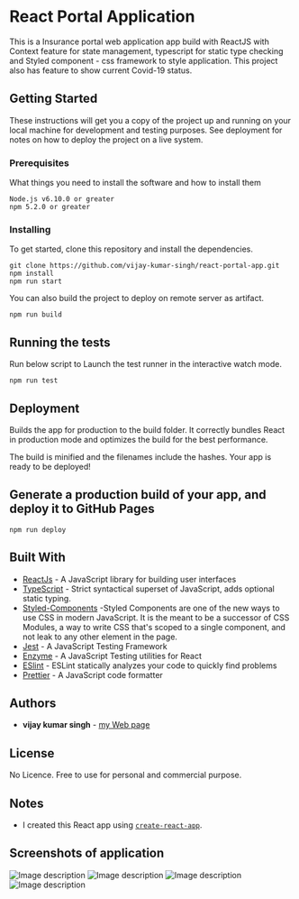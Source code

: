 # React Portal Application

This is a Insurance portal web application app build with ReactJS with Context feature for state management, typescript for static type checking and Styled component - css framework to style application.
This project also has feature to show current Covid-19 status.

## Getting Started

These instructions will get you a copy of the project up and running on your local machine for development and testing purposes. See deployment for notes on how to deploy the project on a live system.

### Prerequisites

What things you need to install the software and how to install them

```
Node.js v6.10.0 or greater
npm 5.2.0 or greater
```

### Installing

To get started, clone this repository and install the dependencies.

```
git clone https://github.com/vijay-kumar-singh/react-portal-app.git
npm install
npm run start
```

You can also build the project to deploy on remote server as artifact.

```
npm run build
```

## Running the tests

Run below script to Launch the test runner in the interactive watch mode.

```
npm run test
```

## Deployment

Builds the app for production to the build folder.
It correctly bundles React in production mode and optimizes the build for the best performance.

The build is minified and the filenames include the hashes.
Your app is ready to be deployed!

## Generate a production build of your app, and deploy it to GitHub Pages
```
npm run deploy
```

## Built With

* [ReactJs](https://reactjs.org/) - A JavaScript library for building user interfaces
* [TypeScript](https://www.typescriptlang.org/) - Strict syntactical superset of JavaScript, adds optional static typing.
* [Styled-Components](https://styled-components.com/) -Styled Components are one of the new ways to use CSS in modern JavaScript. It is the meant to be a successor of CSS Modules, a way to write CSS that's scoped to a single component, and not leak to any other element in the page.
* [Jest](https://jestjs.io/) - A JavaScript Testing Framework
* [Enzyme](https://airbnb.io/projects/enzyme/) - A JavaScript Testing utilities for React
* [ESlint](https://eslint.org/) - ESLint statically analyzes your code to quickly find problems
* [Prettier](https://prettier.io/) - A JavaScript code formatter

## Authors

* **vijay kumar singh**  - [my Web page](https://vijaykumarsingh.in/)

## License

No Licence. Free to use for personal and commercial purpose.

## Notes

* I created this React app using [`create-react-app`](https://github.com/facebookincubator/create-react-app).

## Screenshots of application

![Image description](https://i.imgur.com/WqusYXdh.png)
![Image description](https://i.imgur.com/nF1RUIEh.png)
![Image description](https://i.imgur.com/daYmtrhh.png)
![Image description](https://i.imgur.com/718Sgprh.png)
